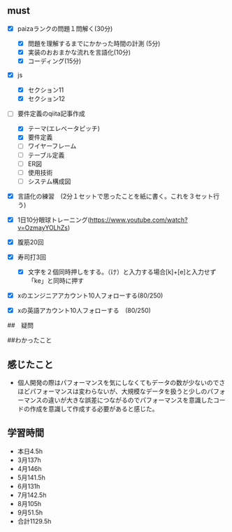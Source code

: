 
  

## must
- [x] paizaランクの問題１問解く(30分)
  - [x] 問題を理解するまでにかかった時間の計測 (5分)
  - [x] 実装のおおまかな流れを言語化(10分)
  - [x] コーディング(15分)
- [x] js
  - [x] セクション11
  - [x] セクション12
- [ ] 要件定義のqiita記事作成
  - [x] テーマ(エレベータピッチ)
  - [x] 要件定義
  - [ ] ワイヤーフレーム
  - [ ] テーブル定義
  - [ ] ER図
  - [ ] 使用技術
  - [ ] システム構成図
- [x] 言語化の練習　(2分１セットで思ったことを紙に書く。これを３セット行う)
- [x] 1日10分眼球トレーニング(https://www.youtube.com/watch?v=OzmayYOLhZs)
- [x] 腹筋20回
- [x] 寿司打3回
  - [x] 文字を２個同時押しをする。（け）と入力する場合[k]+[e]と入力せず「ke」と同時に押す
- [x] xのエンジニアアカウント10人フォローする(80/250)
- [x] xの英語アカウント10人フォローする　(80/250)
     

##　疑問

##わかったこと


  
## 感じたこと
- 個人開発の際はパフォーマンスを気にしなくてもデータの数が少ないのでさほどパフォーマンスは変わらないが、大規模なデータを扱うと少しのパフォーマンスの違いが大きな誤差につながるのでパフォーマンスを意識したコードの作成を意識して作成する必要があると感じた。


## 学習時間
  - 本日4.5h
  - 3月137h
  - 4月146h
  - 5月141.5h
  - 6月131h
  - 7月142.5h
  - 8月105h
  - 9月51.5h
  - 合計1129.5h
    







